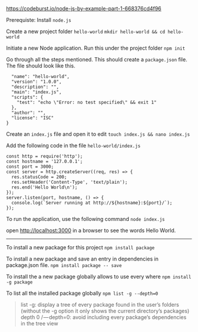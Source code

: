 
https://codeburst.io/node-js-by-example-part-1-668376cd4f96

Prerequiste: Install `node.js`

Create a new project folder `hello-world` 
`mkdir hello-world && cd hello-world`

Initiate a new Node application. Run this under the project folder
`npm init`

Go through all the steps mentioned. This should create a `package.json` file. The file should look like this.

```{
  "name": "hello-world",
  "version": "1.0.0",
  "description": "",
  "main": "index.js",
  "scripts": {
    "test": "echo \"Error: no test specified\" && exit 1"
  },
  "author": "",
  "license": "ISC"
}
```

Create an `index.js` file and open it to edit
`touch index.js && nano index.js`

Add the following code in the file `hello-world/index.js`

```
const http = require('http');
const hostname = '127.0.0.1';
const port = 3000;
const server = http.createServer((req, res) => {
  res.statusCode = 200;
  res.setHeader('Content-Type', 'text/plain');
  res.end('Hello World\n');
});
server.listen(port, hostname, () => {
  console.log(`Server running at http://${hostname}:${port}/`);
});
```

To run the application, use the following command
`node index.js`

open [http://localhost:3000](http://localhost:3000) in a browser to see the words Hello World.

***************************************************************************************************************
To install a new package for this project
`npm install package`

To install a new package and save an entry in dependencies in package.json file.
`npm install package -- save`

To install the a new package globally allows to use every where
`npm install -g package`

To list all the installed package globally
`npm list -g --depth=0`

> list -g: display a tree of every package found in the user’s folders (without the -g option it only shows the current directory’s packages)
> depth 0 / — depth=0: avoid including every package’s dependencies in the tree view





